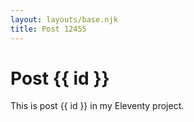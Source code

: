 ```yaml
---
layout: layouts/base.njk
title: Post 12455
---
```


# Post {{ id }}

This is post {{ id }} in my Eleventy project.
